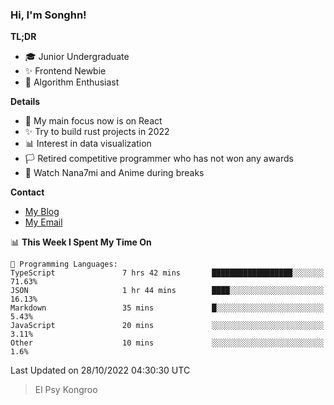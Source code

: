 ### Hi, I'm Songhn!

**TL;DR**

- 🎓 Junior Undergraduate
- ✨ Frontend Newbie
- 🎈 Algorithm Enthusiast

**Details**

- 🎯 My main focus now is on React
- ✨ Try to build rust projects in 2022
- 📊 Interest in data visualization
- 🏳️ Retired competitive programmer who has not won any awards
- 🍵 Watch Nana7mi and Anime during breaks

**Contact**
- [My Blog](https://blog.songhn.com)
- [My Email](mailto:songhn233@gmail.com)

<!--START_SECTION:waka-->
📊 **This Week I Spent My Time On** 

```text
💬 Programming Languages: 
TypeScript               7 hrs 42 mins       ██████████████████░░░░░░░   71.63% 
JSON                     1 hr 44 mins        ████░░░░░░░░░░░░░░░░░░░░░   16.13% 
Markdown                 35 mins             █░░░░░░░░░░░░░░░░░░░░░░░░   5.43% 
JavaScript               20 mins             ░░░░░░░░░░░░░░░░░░░░░░░░░   3.11% 
Other                    10 mins             ░░░░░░░░░░░░░░░░░░░░░░░░░   1.6%

```


 Last Updated on 28/10/2022 04:30:30 UTC
<!--END_SECTION:waka-->

> El Psy Kongroo
